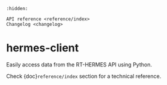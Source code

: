 ```{toctree}
:hidden:

API reference <reference/index>
Changelog <changelog>
```

# hermes-client

Easily access data from the RT-HERMES API using Python.

Check {doc}`reference/index` section for a technical reference.

<!-- ## Indices and tables

- {ref}`genindex`
- {ref}`modindex`
- {ref}`search` -->
